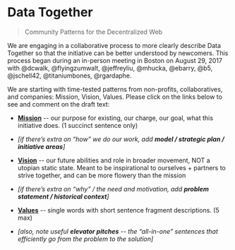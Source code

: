 Data Together
========
> Community Patterns for the Decentralized Web

We are engaging in a collaborative process to more clearly describe Data Together so that the initiative can be better understood by newcomers. This process began during an in-person meeting in Boston on August 29, 2017 with @dcwalk, @flyingzumwalt, @jeffreyliu, @mhucka, @ebarry, @b5, @jschell42, @titaniumbones, @rgardaphe.

We are starting with time-tested patterns from non-profits, collaboratives, and companies: Mission, Vision, Values. Please click on the links below to see and comment on the draft text:    

* **[Mission](/mission.md)** -- our purpose for existing, our charge, our goal, what this initiative does. (1 succinct sentence only)

* _[if there’s extra on “how” we do our work, add **model / strategic plan / initiative areas**]_

* **[Vision](/vision.md)** -- our future abilities and role in broader movement, NOT a utopian static state. Meant to be inspirational to ourselves + partners to strive together, and can be more flowery than the mission

* _[if there’s extra on “why” / the need and motivation, add **problem statement / historical context**]_

* **[Values](/values.md)** -- single words with short sentence fragment descriptions. (5 max)

* _[also, note useful **elevator pitches** -- the “all-in-one” sentences that efficiently go from the problem to the solution]_
